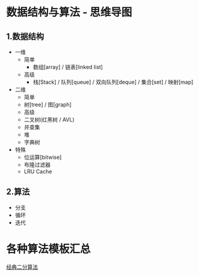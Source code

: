 # 数据结构与算法 - 思维导图
## 1.数据结构
  - 一维
    - 简单
      - 数组[array] / 链表[linked list]
    - 高级
      - 栈[Stack] / 队列[queue] / 双向队列[deque] / 集合[set] / 映射[map]
  - 二维
    - 简单
     - 树[tree] / 图[graph]
    - 高级
     - 二叉树(红黑树 / AVL)
     - 并查集
     - 堆
     - 字典树
   - 特殊
     - 位运算[bitwise]
     - 布隆过滤器
     - LRU Cache
## 2.算法
 - 分支
 - 循环
 - 迭代
# 各种算法模板汇总
[经典二分算法]()
